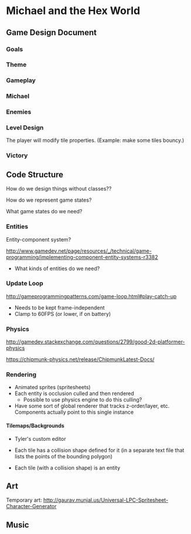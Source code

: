 # Michael and the Hex World

## Game Design Document

### Goals

### Theme

### Gameplay

### Michael

### Enemies

### Level Design

The player will modify tile properties. (Example: make some tiles bouncy.)

### Victory

## Code Structure

How do we design things without classes??

How do we represent game states?

What game states do we need?

### Entities

Entity-component system?

http://www.gamedev.net/page/resources/_/technical/game-programming/implementing-component-entity-systems-r3382

- What kinds of entities do we need?

### Update Loop

http://gameprogrammingpatterns.com/game-loop.html#play-catch-up

- Needs to be kept frame-independent
- Clamp to 60FPS (or lower, if on battery)

### Physics

http://gamedev.stackexchange.com/questions/2799/good-2d-platformer-physics

https://chipmunk-physics.net/release/ChipmunkLatest-Docs/

### Rendering

- Animated sprites (spritesheets)
- Each entity is occlusion culled and then rendered
  - Possible to use physics engine to do this culling?
- Have some sort of global renderer that tracks z-order/layer,
  etc. Components actually point to this single instance

#### Tilemaps/Backgrounds

- Tyler's custom editor

- Each tile has a collision shape defined for it (in a separate text file
  that lists the points of the bounding polygon)
- Each tile (with a collision shape) is an entity

## Art

Temporary art: http://gaurav.munjal.us/Universal-LPC-Spritesheet-Character-Generator

## Music
